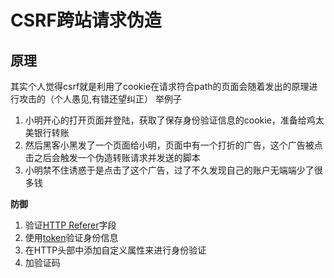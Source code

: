 # CSRF跨站请求伪造
## 原理
其实个人觉得csrf就是利用了cookie在请求符合path的页面会随着发出的原理进行攻击的（个人愚见,有错还望纠正）
举例子
1. 小明开心的打开页面并登陆，获取了保存身份验证信息的cookie，准备给鸡太美银行转账
2. 然后黑客小黑发了一个页面给小明，页面中有一个打折的广告，这个广告被点击之后会触发一个伪造转账请求并发送的脚本
3. 小明禁不住诱惑于是点击了这个广告，过了不久发现自己的账户无端端少了很多钱

**防御**
1. 验证[HTTP Referer][1]字段
2. 使用[token][1]验证身份信息
3. 在HTTP头部中添加自定义属性来进行身份验证
4. 加验证码

[1]:../计算机网络/HTTP.md
[2]:../身份验证/token.md